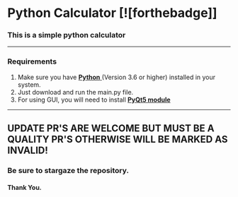 # Python Calculator [![forthebadge]]
### This is a simple python calculator
---
### Requirements
 1. Make sure you have [**Python** ](https://www.python.org/)(Version 3.6 or higher) installed in your system.
 2. Just download and run the main.py file.
 3. For using GUI, you will need to install [**PyQt5 module**](https://pypi.org/project/PyQt5/)
 
---
## UPDATE PR'S ARE WELCOME BUT MUST BE A QUALITY PR'S OTHERWISE WILL BE MARKED AS INVALID!

### Be sure to stargaze the repository.
#### Thank You.

